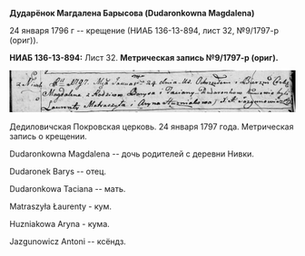 **Дударёнок Магдалена Барысова (Dudaronkowna Magdalena)**

24 января 1796 г -- крещение (НИАБ 136-13-894, лист 32, №9/1797-р
(ориг)).

**НИАБ 136-13-894:** Лист 32. **Метрическая запись №9/1797-р (ориг).**

![](./media/ed087f88b11aab04284f904692b40e6fb9e3fa01.png)

Дедиловичская Покровская церковь. 24 января 1797 года. Метрическая
запись о крещении.

Dudaronkowna Magdalena -- дочь родителей с деревни Нивки.

Dudaronek Barys -- отец.

Dudaronkowa Taciana -- мать.

Matraszyła Łaurenty - кум.

Huzniakowa Aryna - кума.

Jazgunowicz Antoni -- ксёндз.
